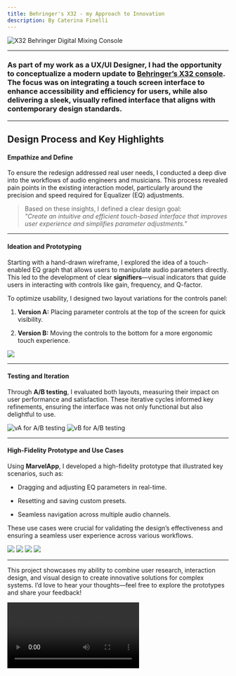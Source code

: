 ```yaml
---
title: Behringer's X32 - my Approach to Innovation
description: By Caterina Finelli
---
```

![X32 Behringer Digital Mixing Console](/content/writing/x32-1.png)

---

### As part of my work as a UX/UI Designer, I had the opportunity to conceptualize a modern update to [Behringer’s X32 console](https://www.behringer.com/product.html?modelCode=0603-ACE). The focus was on integrating a touch screen interface to enhance accessibility and efficiency for users, while also delivering a sleek, visually refined interface that aligns with contemporary design standards.

---

## **Design Process and Key Highlights**

#### **Empathize and Define**

To ensure the redesign addressed real user needs, I conducted a deep dive into the workflows of audio engineers and musicians. This process revealed pain points in the existing interaction model, particularly around the precision and speed required for Equalizer (EQ) adjustments.

> Based on these insights, I defined a clear design goal:\
> *"Create an intuitive and efficient touch-based interface that improves user experience and simplifies parameter adjustments."*

---

#### **Ideation and Prototyping**

Starting with a hand-drawn wireframe, I explored the idea of a touch-enabled EQ graph that allows users to manipulate audio parameters directly. This led to the development of clear **signifiers**—visual indicators that guide users in interacting with controls like gain, frequency, and Q-factor.

To optimize usability, I designed two layout variations for the controls panel:

1. **Version A:** Placing parameter controls at the top of the screen for quick visibility.

2. **Version B:** Moving the controls to the bottom for a more ergonomic touch experience.

![](/content/writing/x32-2.jpg)

---

#### **Testing and Iteration**

Through **A/B testing**, I evaluated both layouts, measuring their impact on user performance and satisfaction. These iterative cycles informed key refinements, ensuring the interface was not only functional but also delightful to use.

![vA for A/B testing](/content/writing/x32-3.jpg)
![vB for A/B testing](/content/writing/x32-4.jpg)

---

#### **High-Fidelity Prototype and Use Cases**

Using **MarvelApp**, I developed a high-fidelity prototype that illustrated key scenarios, such as:

* Dragging and adjusting EQ parameters in real-time.

* Resetting and saving custom presets.

* Seamless navigation across multiple audio channels.

These use cases were crucial for validating the design’s effectiveness and ensuring a seamless user experience across various workflows.

![](/content/writing/x32-5.jpg)
![](/content/writing/x32-6.png)
![](/content/writing/x32-7.png)
![](/content/writing/x32-8.png)

---

This project showcases my ability to combine user research, interaction design, and visual design to create innovative solutions for complex systems. I’d love to hear your thoughts—feel free to explore the prototypes and share your feedback!

![](/content/writing/x32-9.mov)